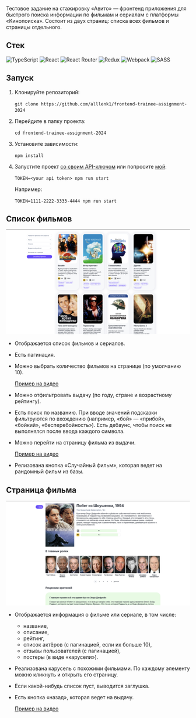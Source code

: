 Тестовое задание на стажировку «Авито» — фронтенд приложения для быстрого поиска информации по фильмам и сериалам с платформы «Кинопоиска».
Состоит из двух страниц: списка всех фильмов и страницы отдельного.

## Стек
![TypeScript](https://img.shields.io/badge/typescript-%23007ACC.svg?style=for-the-badge&logo=typescript&logoColor=white) ![React](https://img.shields.io/badge/react-%2320232a.svg?style=for-the-badge&logo=react&logoColor=%2361DAFB) ![React Router](https://img.shields.io/badge/React_Router-CA4245?style=for-the-badge&logo=react-router&logoColor=white) ![Redux](https://img.shields.io/badge/redux-%23593d88.svg?style=for-the-badge&logo=redux&logoColor=white) ![Webpack](https://img.shields.io/badge/webpack-%238DD6F9.svg?style=for-the-badge&logo=webpack&logoColor=black) ![SASS](https://img.shields.io/badge/SASS-hotpink.svg?style=for-the-badge&logo=SASS&logoColor=white)

## Запуск
1. Клонируйте репозиторий:

   `git clone https://github.com/alllenk1/frontend-trainee-assignment-2024`
2. Перейдите в папку проекта:

   `cd frontend-trainee-assignment-2024`
3. Установите зависимости:

   `npm install`
4. Запустите проект [со своим API-ключом](https://t.me/kinopoiskdev_bot) или попросите [мой](https://t.me/allenk1):

   `TOKEN=<your api token> npm run start`

   Например:

   `TOKEN=1111-2222-3333-4444 npm run start`

## Список фильмов
![Скриншот главной страницы](public/promo/main-page.png)
* Отображается список фильмов и сериалов.
* Есть пагинация.
* Можно выбрать количество фильмов на странице (по умолчанию 10).

  [Пример на видео](https://disk.yandex.ru/client/disk/frontend-trainee-assignment-2024?idApp=client&dialog=slider&idDialog=%2Fdisk%2Ffrontend-trainee-assignment-2024%2F%D1%81%D0%BF%D0%B8%D1%81%D0%BE%D0%BA%20%D1%84%D0%B8%D0%BB%D1%8C%D0%BC%D0%BE%D0%B2%20%D0%B8%20%D0%BF%D0%B0%D0%B3%D0%B8%D0%BD%D0%B0%D1%86%D0%B8%D1%8F.mov)
* Можно отфильтровать выдачу (по году, стране и возрастному рейтингу).
* Есть поиск по названию. При вводе значений подсказки фильтруются по вхождению (например, «бой» — «прибой», «бойкий», «бесперебойность»). Есть дебаунс, чтобы поиск не выполнялся после ввода каждого символа.
* Можно перейти на страницу фильма из выдачи.

  [Пример на видео](https://disk.yandex.ru/client/disk/frontend-trainee-assignment-2024?idApp=client&dialog=slider&idDialog=%2Fdisk%2Ffrontend-trainee-assignment-2024%2F%D1%84%D0%B8%D0%BB%D1%8C%D1%82%D1%80%D1%8B%20%D0%B8%20%D0%BF%D0%BE%D0%B8%D1%81%D0%BA.mov)
* Релизована кнопка «Случайный фильм», которая ведет на рандомный фильм из базы.

## Страница фильма
![Скриншот страницы фильма](public/promo/movie-page.png)
* Отображается информация о фильме или сериале, в том числе:
    * название,
    * описание,
    * рейтинг,
    * список актёров (с пагинацией, если их больше 10),
    * отзывы пользователей (с пагинацией),
    * постеры (в виде «карусели»).
* Реализована карусель с похожими фильмами. По каждому элементу можно кликнуть и открыть его страницу.
* Если какой-нибудь список пуст, выводится заглушка.
* Есть кнопка «назад», которая ведет на выдачу.

  [Пример на видео](https://disk.yandex.ru/client/disk/frontend-trainee-assignment-2024?idApp=client&dialog=slider&idDialog=%2Fdisk%2Ffrontend-trainee-assignment-2024%2F%D1%81%D1%82%D1%80%D0%B0%D0%BD%D0%B8%D1%86%D0%B0%20%D1%84%D0%B8%D0%BB%D1%8C%D0%BC%D0%B0.mov)
